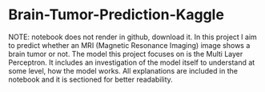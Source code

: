 # Brain-Tumor-Prediction-Kaggle
NOTE: notebook does not render in github, download it. In this project I aim to predict whether an MRI (Magnetic Resonance Imaging) image shows a brain tumor or not. The model this project focuses on is the Multi Layer Perceptron. It includes an investigation of the model itself to understand at some level, how the model works.
All explanations are included in the notebook and it is sectioned for better readability. 
